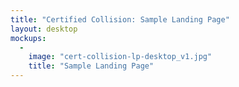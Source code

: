 ```yaml
---
title: "Certified Collision: Sample Landing Page"
layout: desktop
mockups:
  -
    image: "cert-collision-lp-desktop_v1.jpg"
    title: "Sample Landing Page"
---
```

